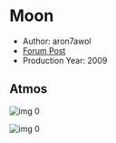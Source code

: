 # Moon

* Author: aron7awol
* [Forum Post](https://www.avsforum.com/threads/bass-eq-for-filtered-movies.2995212/post-58312592)
* Production Year: 2009

## Atmos

![img 0](https://i.imgur.com/cQLfWCA.jpg)

![img 0](https://i.imgur.com/5p8JRBX.png)

